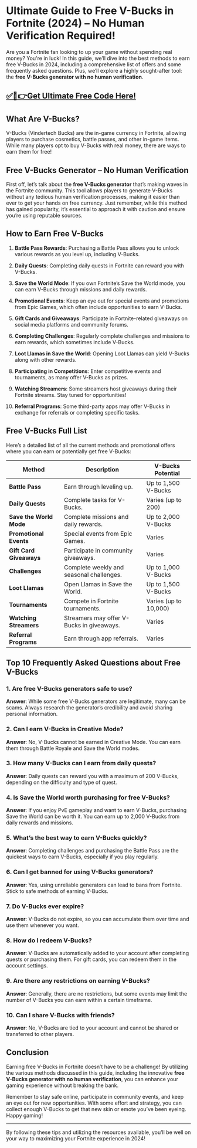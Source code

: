 # Ultimate Guide to Free V-Bucks in Fortnite (2024) – No Human Verification Required!

Are you a Fortnite fan looking to up your game without spending real money? You're in luck! In this guide, we’ll dive into the best methods to earn free V-Bucks in 2024, including a comprehensive list of offers and some frequently asked questions. Plus, we’ll explore a highly sought-after tool: the **free V-Bucks generator with no human verification**. 

## [✅🔴👉Get Ultimate Free Code Here!](https://mrlyons.online/giftcards/)

## What Are V-Bucks?

V-Bucks (Vindertech Bucks) are the in-game currency in Fortnite, allowing players to purchase cosmetics, battle passes, and other in-game items. While many players opt to buy V-Bucks with real money, there are ways to earn them for free!

## Free V-Bucks Generator – No Human Verification

First off, let’s talk about the **free V-Bucks generator** that’s making waves in the Fortnite community. This tool allows players to generate V-Bucks without any tedious human verification processes, making it easier than ever to get your hands on free currency. Just remember, while this method has gained popularity, it’s essential to approach it with caution and ensure you’re using reputable sources.

## How to Earn Free V-Bucks

1. **Battle Pass Rewards**: Purchasing a Battle Pass allows you to unlock various rewards as you level up, including V-Bucks.

2. **Daily Quests**: Completing daily quests in Fortnite can reward you with V-Bucks.

3. **Save the World Mode**: If you own Fortnite’s Save the World mode, you can earn V-Bucks through missions and daily rewards.

4. **Promotional Events**: Keep an eye out for special events and promotions from Epic Games, which often include opportunities to earn V-Bucks.

5. **Gift Cards and Giveaways**: Participate in Fortnite-related giveaways on social media platforms and community forums.

6. **Completing Challenges**: Regularly complete challenges and missions to earn rewards, which sometimes include V-Bucks.

7. **Loot Llamas in Save the World**: Opening Loot Llamas can yield V-Bucks along with other rewards.

8. **Participating in Competitions**: Enter competitive events and tournaments, as many offer V-Bucks as prizes.

9. **Watching Streamers**: Some streamers host giveaways during their Fortnite streams. Stay tuned for opportunities!

10. **Referral Programs**: Some third-party apps may offer V-Bucks in exchange for referrals or completing specific tasks.

## Free V-Bucks Full List

Here’s a detailed list of all the current methods and promotional offers where you can earn or potentially get free V-Bucks:

| Method                        | Description                                          | V-Bucks Potential     |
|-------------------------------|-----------------------------------------------------|-----------------------|
| **Battle Pass**              | Earn through leveling up.                          | Up to 1,500 V-Bucks   |
| **Daily Quests**             | Complete tasks for V-Bucks.                        | Varies (up to 200)    |
| **Save the World Mode**      | Complete missions and daily rewards.               | Up to 2,000 V-Bucks    |
| **Promotional Events**       | Special events from Epic Games.                    | Varies                |
| **Gift Card Giveaways**      | Participate in community giveaways.                 | Varies                |
| **Challenges**               | Complete weekly and seasonal challenges.            | Up to 1,000 V-Bucks    |
| **Loot Llamas**              | Open Llamas in Save the World.                     | Up to 1,500 V-Bucks    |
| **Tournaments**              | Compete in Fortnite tournaments.                    | Varies (up to 10,000)  |
| **Watching Streamers**       | Streamers may offer V-Bucks in giveaways.          | Varies                |
| **Referral Programs**        | Earn through app referrals.                         | Varies                |

## Top 10 Frequently Asked Questions about Free V-Bucks

### 1. **Are free V-Bucks generators safe to use?**

**Answer**: While some free V-Bucks generators are legitimate, many can be scams. Always research the generator’s credibility and avoid sharing personal information.

### 2. **Can I earn V-Bucks in Creative Mode?**

**Answer**: No, V-Bucks cannot be earned in Creative Mode. You can earn them through Battle Royale and Save the World modes.

### 3. **How many V-Bucks can I earn from daily quests?**

**Answer**: Daily quests can reward you with a maximum of 200 V-Bucks, depending on the difficulty and type of quest.

### 4. **Is Save the World worth purchasing for free V-Bucks?**

**Answer**: If you enjoy PvE gameplay and want to earn V-Bucks, purchasing Save the World can be worth it. You can earn up to 2,000 V-Bucks from daily rewards and missions.

### 5. **What’s the best way to earn V-Bucks quickly?**

**Answer**: Completing challenges and purchasing the Battle Pass are the quickest ways to earn V-Bucks, especially if you play regularly.

### 6. **Can I get banned for using V-Bucks generators?**

**Answer**: Yes, using unreliable generators can lead to bans from Fortnite. Stick to safe methods of earning V-Bucks.

### 7. **Do V-Bucks ever expire?**

**Answer**: V-Bucks do not expire, so you can accumulate them over time and use them whenever you want.

### 8. **How do I redeem V-Bucks?**

**Answer**: V-Bucks are automatically added to your account after completing quests or purchasing them. For gift cards, you can redeem them in the account settings.

### 9. **Are there any restrictions on earning V-Bucks?**

**Answer**: Generally, there are no restrictions, but some events may limit the number of V-Bucks you can earn within a certain timeframe.

### 10. **Can I share V-Bucks with friends?**

**Answer**: No, V-Bucks are tied to your account and cannot be shared or transferred to other players.

## Conclusion

Earning free V-Bucks in Fortnite doesn’t have to be a challenge! By utilizing the various methods discussed in this guide, including the innovative **free V-Bucks generator with no human verification**, you can enhance your gaming experience without breaking the bank. 

Remember to stay safe online, participate in community events, and keep an eye out for new opportunities. With some effort and strategy, you can collect enough V-Bucks to get that new skin or emote you’ve been eyeing. Happy gaming!

---

By following these tips and utilizing the resources available, you’ll be well on your way to maximizing your Fortnite experience in 2024!

